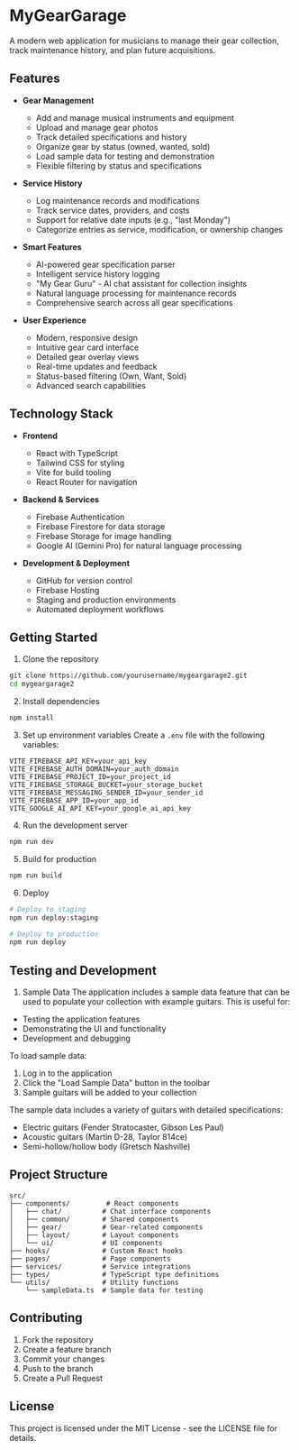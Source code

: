 # MyGearGarage

A modern web application for musicians to manage their gear collection, track maintenance history, and plan future acquisitions.

## Features

- **Gear Management**
  - Add and manage musical instruments and equipment
  - Upload and manage gear photos
  - Track detailed specifications and history
  - Organize gear by status (owned, wanted, sold)
  - Load sample data for testing and demonstration
  - Flexible filtering by status and specifications

- **Service History**
  - Log maintenance records and modifications
  - Track service dates, providers, and costs
  - Support for relative date inputs (e.g., "last Monday")
  - Categorize entries as service, modification, or ownership changes

- **Smart Features**
  - AI-powered gear specification parser
  - Intelligent service history logging
  - "My Gear Guru" - AI chat assistant for collection insights
  - Natural language processing for maintenance records
  - Comprehensive search across all gear specifications

- **User Experience**
  - Modern, responsive design
  - Intuitive gear card interface
  - Detailed gear overlay views
  - Real-time updates and feedback
  - Status-based filtering (Own, Want, Sold)
  - Advanced search capabilities

## Technology Stack

- **Frontend**
  - React with TypeScript
  - Tailwind CSS for styling
  - Vite for build tooling
  - React Router for navigation

- **Backend & Services**
  - Firebase Authentication
  - Firebase Firestore for data storage
  - Firebase Storage for image handling
  - Google AI (Gemini Pro) for natural language processing

- **Development & Deployment**
  - GitHub for version control
  - Firebase Hosting
  - Staging and production environments
  - Automated deployment workflows

## Getting Started

1. Clone the repository
```bash
git clone https://github.com/yourusername/mygeargarage2.git
cd mygeargarage2
```

2. Install dependencies
```bash
npm install
```

3. Set up environment variables
Create a `.env` file with the following variables:
```
VITE_FIREBASE_API_KEY=your_api_key
VITE_FIREBASE_AUTH_DOMAIN=your_auth_domain
VITE_FIREBASE_PROJECT_ID=your_project_id
VITE_FIREBASE_STORAGE_BUCKET=your_storage_bucket
VITE_FIREBASE_MESSAGING_SENDER_ID=your_sender_id
VITE_FIREBASE_APP_ID=your_app_id
VITE_GOOGLE_AI_API_KEY=your_google_ai_api_key
```

4. Run the development server
```bash
npm run dev
```

5. Build for production
```bash
npm run build
```

6. Deploy
```bash
# Deploy to staging
npm run deploy:staging

# Deploy to production
npm run deploy
```

## Testing and Development

1. Sample Data
The application includes a sample data feature that can be used to populate your collection with example guitars. This is useful for:
- Testing the application features
- Demonstrating the UI and functionality
- Development and debugging

To load sample data:
1. Log in to the application
2. Click the "Load Sample Data" button in the toolbar
3. Sample guitars will be added to your collection

The sample data includes a variety of guitars with detailed specifications:
- Electric guitars (Fender Stratocaster, Gibson Les Paul)
- Acoustic guitars (Martin D-28, Taylor 814ce)
- Semi-hollow/hollow body (Gretsch Nashville)

## Project Structure

```
src/
├── components/         # React components
│   ├── chat/          # Chat interface components
│   ├── common/        # Shared components
│   ├── gear/          # Gear-related components
│   ├── layout/        # Layout components
│   └── ui/            # UI components
├── hooks/             # Custom React hooks
├── pages/             # Page components
├── services/          # Service integrations
├── types/             # TypeScript type definitions
└── utils/             # Utility functions
    └── sampleData.ts  # Sample data for testing
```

## Contributing

1. Fork the repository
2. Create a feature branch
3. Commit your changes
4. Push to the branch
5. Create a Pull Request

## License

This project is licensed under the MIT License - see the LICENSE file for details.
